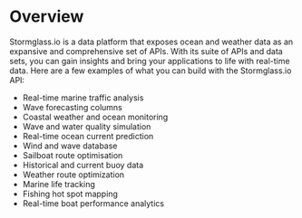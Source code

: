 # Overview

Stormglass.io is a data platform that exposes ocean and weather data as an
expansive and comprehensive set of APIs. With its suite of APIs and data sets,
you can gain insights and bring your applications to life with real-time data.
Here are a few examples of what you can build with the Stormglass.io API:

- Real-time marine traffic analysis
- Wave forecasting columns
- Coastal weather and ocean monitoring
- Wave and water quality simulation
- Real-time ocean current prediction
- Wind and wave database
- Sailboat route optimisation
- Historical and current buoy data
- Weather route optimization
- Marine life tracking
- Fishing hot spot mapping
- Real-time boat performance analytics
